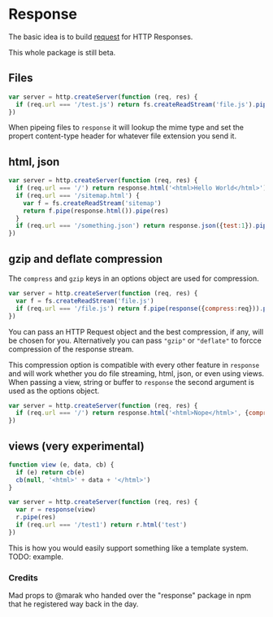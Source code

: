 # Response

The basic idea is to build [request](https://github.com/mikeal/request) for HTTP Responses.

This whole package is still beta.

## Files

```javascript
var server = http.createServer(function (req, res) {
  if (req.url === '/test.js') return fs.createReadStream('file.js').pipe(response()).pipe(res)
})
```

When pipeing files to `response` it will lookup the mime type and set the propert content-type header for whatever file extension you send it.

## html, json

```javascript
var server = http.createServer(function (req, res) {
  if (req.url === '/') return response.html('<html>Hello World</html>').pipe(res)
  if (req.url === '/sitemap.html') {
    var f = fs.createReadStream('sitemap')
    return f.pipe(response.html()).pipe(res)
  }
  if (req.url === '/something.json') return response.json({test:1}).pipe(res)
})
```

## gzip and deflate compression

The `compress` and `gzip` keys in an options object are used for compression.

```javascript
var server = http.createServer(function (req, res) {
  var f = fs.createReadStream('file.js')
  if (req.url === '/file.js') return f.pipe(response({compress:req})).pipe(res)
})
```

You can pass an HTTP Request object and the best compression, if any, will be chosen for you. Alternatively you can pass `"gzip"` or `"deflate"` to forcce compression of the response stream.

This compression option is compatible with every other feature in `response` and will work whether you do file streaming, html, json, or even using views. When passing a view, string or buffer to `response` the second argument is used as the options object.

```javascript
var server = http.createServer(function (req, res) {
  if (req.url === '/') return response.html('<html>Nope</html>', {compress:req}).pipe(res)
})
```

## views (very experimental)

```javascript
function view (e, data, cb) {
  if (e) return cb(e)
  cb(null, '<html>' + data + '</html>')
}

var server = http.createServer(function (req, res) {
  var r = response(view)
  r.pipe(res)
  if (req.url === '/test1') return r.html('test')
})
```

This is how you would easily support something like a template system. TODO: example.

### Credits

Mad props to @marak who handed over the "response" package in npm that he registered way back in the day.

